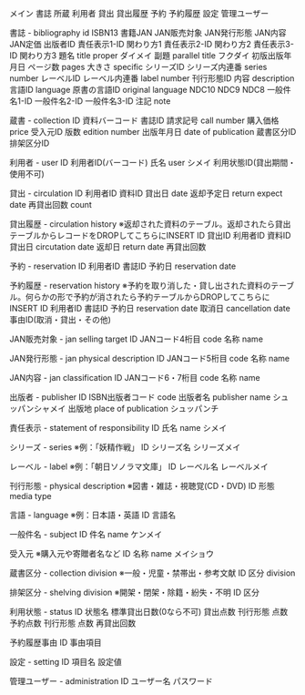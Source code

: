 メイン
	書誌
	所蔵
	利用者
	貸出
	貸出履歴
	予約
	予約履歴
	設定
	管理ユーザー

書誌 - bibliography
	id
	ISBN13
	書籍JAN
	JAN販売対象
	JAN発行形態
	JAN内容
	JAN定価
	出版者ID
	責任表示1-ID
	関わり方1
	責任表示2-ID
	関わり方2
	責任表示3-ID
	関わり方3
	題名		title proper
	ダイメイ
	副題		parallel title
	フクダイ
	初版出版年月日
	ページ数	pages
	大きさ		specific
	シリーズID
	シリーズ内連番	series number
	レーベルID
	レーベル内連番	label number
	刊行形態ID
	内容		description
	言語ID		language
	原書の言語ID	original language
	NDC10
	NDC9
	NDC8
	一般件名1-ID
	一般件名2-ID
	一般件名3-ID
	注記		note

蔵書 - collection
	ID
	資料バーコード
	書誌ID
	請求記号	call number
	購入価格	price
	受入元ID
	版数		edition number
	出版年月日	date of publication
	蔵書区分ID
	排架区分ID

利用者 - user
	ID
	利用者ID(バーコード)
	氏名		user
	シメイ
	利用状態ID(貸出期間・使用不可)

貸出 - circulation
	ID
	利用者ID
	資料ID
	貸出日		date
	返却予定日	return expect date
	再貸出回数	count

貸出履歴 - circulation history
※返却された資料のテーブル。返却されたら貸出テーブルからレコードをDROPしてこちらにINSERT
	ID
	貸出ID
	利用者ID
	資料ID
	貸出日		circutation date
	返却日		return date
	再貸出回数

予約 - reservation
	ID
	利用者ID
	書誌ID
	予約日		reservation date

予約履歴 - reservation history
※予約を取り消した・貸し出された資料のテーブル。何らかの形で予約が消されたら予約テーブルからDROPしてこちらにINSERT
	ID
	利用者ID
	書誌ID
	予約日		reservation date
	取消日		cancellation date
	事由ID(取消・貸出・その他)

JAN販売対象 - jan selling target
	ID
	JANコード4桁目	code
	名称		name

JAN発行形態 - jan physical description
	ID
	JANコード5桁目	code
	名称		name

JAN内容 - jan classification
	ID
	JANコード6・7桁目 code
	名称		name

出版者 - publisher
	ID
	ISBN出版者コード code
	出版者名	publisher name
	シュッパンシャメイ
	出版地		place of publication
	シュッパンチ

責任表示 - statement of responsibility
	ID
	氏名		name
	シメイ

シリーズ - series
※例：「妖精作戦」
	ID
	シリーズ名
	シリーズメイ

レーベル - label
※例：「朝日ソノラマ文庫」
	ID
	レーベル名
	レーベルメイ

刊行形態 - physical description
※図書・雑誌・視聴覚(CD・DVD)
	ID
	形態		media type

言語 - language
※例：日本語・英語
	ID
	言語名

一般件名 - subject
	ID
	件名		name
	ケンメイ

受入元
※購入元や寄贈者名など
	ID
	名称		name
	メイショウ

蔵書区分 - collection division
※一般・児童・禁帯出・参考文献
	ID
	区分		division

排架区分 - shelving division
※開架・閉架・除籍・紛失・不明
	ID
	区分

利用状態 - status
	ID
	状態名	
	標準貸出日数(0なら不可)
	貸出点数
		刊行形態
		点数
	予約点数
		刊行形態
		点数
	再貸出回数

予約履歴事由
	ID
	事由項目

設定 - setting
	ID
	項目名
	設定値

管理ユーザー - administration
	ID
	ユーザー名
	パスワード
